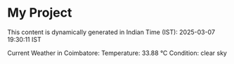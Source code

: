 # My Project

This content is dynamically generated in Indian Time (IST): 2025-03-07 19:30:11 IST


Current Weather in Coimbatore:
Temperature: 33.88 °C
Condition: clear sky
